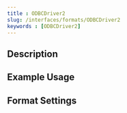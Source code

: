 ```yaml
---
title : ODBCDriver2
slug: /interfaces/formats/ODBCDriver2
keywords : [ODBCDriver2]
---
```


## Description

## Example Usage

## Format Settings